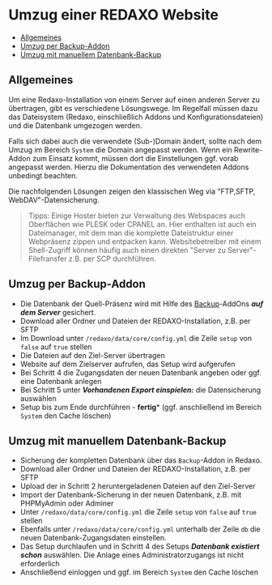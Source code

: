 # Umzug einer REDAXO Website
- [Allgemeines](#allg)
- [Umzug per Backup-Addon](#ba)
- [Umzug mit manuellem Datenbank-Backup](#db)

<a name="allg"></a>
## Allgemeines

Um eine Redaxo-Installation von einem Server auf einen anderen Server zu übertragen, gibt es verschiedene Lösungswege. Im Regelfall müssen dazu das Dateisystem (Redaxo, einschließlich Addons und Konfigurationsdateien) und die Datenbank umgezogen werden. 

Falls sich dabei auch die verwendete (Sub-)Domain ändert, sollte nach dem Umzug im Bereich `System` die Domain angepasst werden. Wenn ein Rewrite-Addon zum Einsatz kommt, müssen dort die Einstellungen ggf. vorab angepasst werden. Hierzu die Dokumentation des verwendeten Addons unbedingt beachten. 

Die nachfolgenden Lösungen zeigen den klassischen Weg via "FTP,SFTP, WebDAV"-Datensicherung. 

> Tipps: Einige Hoster bieten zur Verwaltung des Webspaces auch Oberflächen wie PLESK oder CPANEL an. Hier enthalten ist auch ein Dateimanager, mit dem man die komplette Dateistruktur einer Webpräsenz zippen und entpacken kann. Websitebetreiber mit einem Shell-Zugriff können häufig auch einen direkten "Server zu Server"-Filefransfer z.B. per SCP durchführen. 

<a name="ba"></a>
## Umzug per Backup-Addon

- Die Datenbank der Quell-Präsenz wird mit Hilfe des [Backup](/{{path}}/{{version}}/backup)-AddOns ***auf dem Server*** gesichert. 
- Download aller Ordner und Dateien der REDAXO-Installation, z.B. per SFTP
- Im Download unter `/redaxo/data/core/config.yml` die Zeile `setup` von `false` auf `true` stellen
- Die Dateien auf den Ziel-Server übertragen
- Website auf dem Zielserver aufrufen, das Setup wird aufgerufen
- Bei Schritt 4 die Zugangsdaten der neuen Datenbank angeben oder ggf. eine Datenbank anlegen
- Bei Schritt 5 unter ***Vorhandenen Export einspielen:*** die Datensicherung auswählen
- Setup bis zum Ende durchführen - **fertig*** (ggf. anschließend im Bereich `System` den Cache löschen)

<a name="db"></a>
## Umzug mit manuellem Datenbank-Backup 

- Sicherung der kompletten Datenbank über das `Backup`-Addon in Redaxo. 
- Download aller Ordner und Dateien der REDAXO-Installation, z.B. per SFTP
- Upload der in Schritt 2 heruntergeladenen Dateien auf den Ziel-Server
- Import der Datenbank-Sicherung in der neuen Datenbank, z.B. mit PHPMyAdmin oder Adminer
- Unter `/redaxo/data/core/config.yml` die Zeile `setup` von `false` auf `true` stellen
- Ebenfalls unter `/redaxo/data/core/config.yml` unterhalb der Zeile `db` die neuen Datenbank-Zugangsdaten einstellen.
- Das Setup durchlaufen und in Schritt 4 des Setups ***Datenbank existiert schon*** auswählen. Die Anlage eines  Administratorzugangs ist nicht erforderlich
- Anschließend einloggen und ggf. im Bereich `System` den Cache löschen



